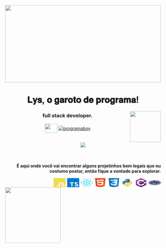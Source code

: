 <div>
  <img align="center" height="250" width="100%" src="https://images.squarespace-cdn.com/content/v1/5c702bc465019f9573ec4c2b/1630094368745-GB8NVYEVVHB2UKX8Y3FU/final+with+character+in+window.gif" />
</div>
<h1 align="center">𝐋𝐲𝐬, 𝐨 𝐠𝐚𝐫𝐨𝐭𝐨 𝐝𝐞 𝐩𝐫𝐨𝐠𝐫𝐚𝐦𝐚!</h1>
<img align="right"  height="100" width="100" src="https://64.media.tumblr.com/03a79184a3d376a4cd250abaf797286e/fcb07ab20b2549c4-22/s1280x1920/809ceab2a1ed14494bd0811631c7b5126083ef2f.gif">
<h3 align="center"> full stack developer.</h3>
<p align="center"><a href="https://x.com/esczrt" target="blank"><img align="center" src="https://img.icons8.com/?size=100&id=IALWhfjB37gY&format=png&color=000000"height="30" width="40" /></a>
<a href="https://t.me/programaboy" target="blank"><img align="center" src="https://img.icons8.com/?size=100&id=oWiuH0jFiU0R&format=png&color=000000" alt="programaboy" height="30" width="40" /></a>
</p>
<br>
<div align="center">
<picture>
<source
srcset="https://github-readme-stats.vercel.app/api?username=esczrt&show_icons=true&theme=midnight-purple"
media="(prefers-color-scheme: dark)"
/>
  <source
    srcset="https://github-readme-stats.vercel.app/api?username=esczrt&show_icons=true"
    media="(prefers-color-scheme: light), (prefers-color-scheme: no-preference)"
  />
  <img src="https://github-readme-stats.vercel.app/api?username=esczrt&show_icons=true" />
</picture>
</div>

<br>
<div style="display: inline_block" align="right"><br>
  <p>
    <strong>
  É aqui onde você vai encontrar alguns projetinhos bem legais que eu costumo postar, então fique a vontade para explorar.
    </strong>
  </p>
<img align="center" alt="Rafa-Js" height="30" width="40" src="https://raw.githubusercontent.com/devicons/devicon/master/icons/javascript/javascript-plain.svg">
<img align="center" alt="Rafa-Ts" height="30" width="40" src="https://raw.githubusercontent.com/devicons/devicon/master/icons/typescript/typescript-plain.svg"> 
<img align="center" height="30" width="40" src="https://raw.githubusercontent.com/devicons/devicon/master/icons/react/react-original.svg">
<img align="center" height="30" width="40" src="https://raw.githubusercontent.com/devicons/devicon/master/icons/html5/html5-original.svg">
<img align="center" height="30" width="40" src="https://raw.githubusercontent.com/devicons/devicon/master/icons/css3/css3-original.svg">
<img align="center" height="30" width="40" src="https://raw.githubusercontent.com/devicons/devicon/master/icons/python/python-original.svg">
<img align="center" height="30" width="40" src="https://raw.githubusercontent.com/devicons/devicon/master/icons/csharp/csharp-original.svg"> 
  <img align="center" height="30" width="40" src="https://raw.githubusercontent.com/devicons/devicon/master/icons/php/php-original.svg"> 
  <br>
<img align="left" height="180" width="180" src="https://i.redd.it/1ys48ttagu491.gif">
</div>
